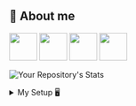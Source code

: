 ## 📑 About me
<!--I am an italian IT student that is trying to learn something new every day about this awesome world!-->
<!--languages-->
<p align="left">
<!--html-->
<img src= https://raw.githubusercontent.com/danielcranney/readme-generator/main/public/icons/skills/html5-colored.svg height="50" width="50">
<!--css-->
<img src="https://raw.githubusercontent.com/danielcranney/readme-generator/main/public/icons/skills/css3-colored.svg" width="50" height="50"> 
<!--js-->
<img src="https://upload.wikimedia.org/wikipedia/commons/6/6a/JavaScript-logo.png" height="50" width="50">
<!--Python-->
<img src= https://raw.githubusercontent.com/danielcranney/readme-generator/main/public/icons/skills/python-colored.svg height="50" width="50"> 
<!--Arduino
<a href="https://www.arduino.cc/"> <img src=https://brandslogos.com/wp-content/uploads/thumbs/arduino-logo-vector-1.svg title="learned" height="50" width="50"> </a>
-->

![Your Repository's Stats](https://github-readme-stats.vercel.app/api/top-langs/?username=F1nnLM&theme=blue-green)
  

<!--other
## 😀 My projects
- Deceit statistics website w/[SaltyLupo](https://github.com/SaltyLupo)
- [Personal website](https://f1nnlm.github.io/) (WIP)
- Custom web browser home page
- Discord bot (Sixer bot)
## 💣 Quick facts 
🎮 I play a lot of games but I hold a special place in my heart for the [Half-life](https://en.wikipedia.org/wiki/Half-Life_(series)) and [Portal](https://en.wikipedia.org/wiki/Portal_(series)) series

📚 I'm currently studying at [Molinari High School](https://www.istitutomolinari.edu.it/)

🎨 I really like to do art! escpecally the digital one!

🌐 I'm one of the two official italian translators of [Deceit](https://store.steampowered.com/app/466240/Deceit/)
-->
<details>
<summary> 
My Setup 🖥️
</summary>
<br>
  
 
   
  CPU: AMD Ryzen 5 5600X
  
  RAM: 16GB 
  
  MOBO: MSI AMD B450 PRO-VDH Max AM4 Micro ATX DDR4-SDRAM
  
  GPU: MSI GeForce RTX 4060 Ti VENTUS 2X BLACK 8G OC
  
  SSD: Samsung 500GB 970 EVO Nvme M2
  
  HDD: Seagate BarraCuda 1TB
  
  
  
  
 
